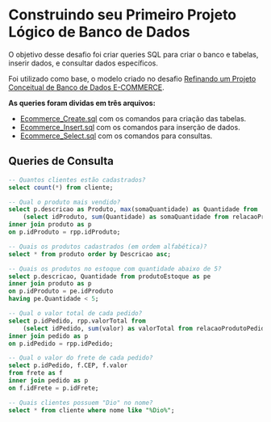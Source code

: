 # Construindo seu Primeiro Projeto Lógico de Banco de Dados

O objetivo desse desafio foi criar queries SQL para criar o banco e tabelas, inserir dados, e consultar dados específicos.

Foi utilizado como base, o modelo criado no desafio [Refinando um Projeto Conceitual de Banco de Dados E-COMMERCE](https://github.com/DionnyZ/DIO--Refinando-um-Projeto-Conceitual-de-Banco-de-Dados-E-COMMERCE).

**As queries foram dividas em três arquivos:**
- [Ecommerce_Create.sql](https://github.com/DionnyZ/DIO--Construindo-seu-Primeiro-Projeto-Logico-de-Banco-de-Dados/blob/main/Ecommerce_Create.sql) com os comandos para criação das tabelas.
- [Ecommerce_Insert.sql](https://github.com/DionnyZ/DIO--Construindo-seu-Primeiro-Projeto-Logico-de-Banco-de-Dados/blob/main/Ecommerce_Insert.sql) com os comandos para inserção de dados.
- [Ecommerce_Select.sql](https://github.com/DionnyZ/DIO--Construindo-seu-Primeiro-Projeto-Logico-de-Banco-de-Dados/blob/main/Ecommerce_Select.sql) com os comandos para consultas.

## Queries de Consulta
``` SQL
-- Quantos clientes estão cadastrados?
select count(*) from cliente;

-- Qual o produto mais vendido?
select p.descricao as Produto, max(somaQuantidade) as Quantidade from
	(select idProduto, sum(Quantidade) as somaQuantidade from relacaoProdutoPedido group by idProduto) as rpp
inner join produto as p
on p.idProduto = rpp.idProduto;

-- Quais os produtos cadastrados (em ordem alfabética)?
select * from produto order by Descricao asc;

-- Quais os produtos no estoque com quantidade abaixo de 5?
select p.descricao, Quantidade from produtoEstoque as pe
inner join produto as p
on p.idProduto = pe.idProduto
having pe.Quantidade < 5;

-- Qual o valor total de cada pedido?
select p.idPedido, rpp.valorTotal from
	(select idPedido, sum(valor) as valorTotal from relacaoProdutoPedido group by idPedido) as rpp
inner join pedido as p
on p.idPedido = rpp.idPedido;

-- Qual o valor do frete de cada pedido?
select p.idPedido, f.CEP, f.valor
from frete as f
inner join pedido as p
on f.idFrete = p.idFrete;

-- Quais clientes possuem "Dio" no nome?
select * from cliente where nome like "%Dio%";
```
